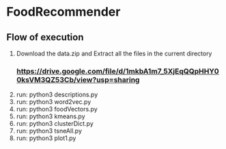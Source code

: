 # FoodRecommender

## Flow of execution

1. Download the data.zip and Extract all the files in the current directory 
   ### https://drive.google.com/file/d/1mkbA1m7_5XjEqQQpHHY00ksVM3QZ53Cb/view?usp=sharing
2. run: python3 descriptions.py
3. run: python3 word2vec.py
4. run: python3 foodVectors.py
5. run: python3 kmeans.py
6. run: python3 clusterDict.py
7. run: python3 tsneAll.py
8. run: python3 plot1.py
